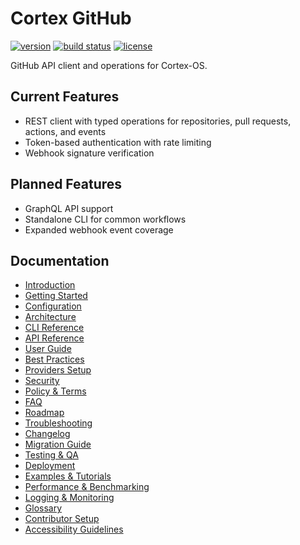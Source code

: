 # Cortex GitHub

[![version](https://img.shields.io/badge/version-1.0.0-blue.svg)](#)
[![build status](https://img.shields.io/github/actions/workflow/status/Cortex-OS/Cortex-OS/ci.yml?branch=main&label=CI)](https://github.com/Cortex-OS/Cortex-OS/actions/workflows/ci.yml)
[![license](https://img.shields.io/badge/license-MIT%2FApache--2.0-blue.svg)](../LICENSE)

GitHub API client and operations for Cortex-OS.

## Current Features
- REST client with typed operations for repositories, pull requests, actions, and events
- Token-based authentication with rate limiting
- Webhook signature verification

## Planned Features
- GraphQL API support
- Standalone CLI for common workflows
- Expanded webhook event coverage

## Documentation
- [Introduction](./introduction.md)
- [Getting Started](./getting-started.md)
- [Configuration](./configuration.md)
- [Architecture](./architecture.md)
- [CLI Reference](./cli-reference.md)
- [API Reference](./api-reference.md)
- [User Guide](./user-guide.md)
- [Best Practices](./best-practices.md)
- [Providers Setup](./providers-setup.md)
- [Security](./security.md)
- [Policy & Terms](./policy.md)
- [FAQ](./faq.md)
- [Roadmap](./roadmap.md)
- [Troubleshooting](./troubleshooting.md)
- [Changelog](./changelog.md)
- [Migration Guide](./migration-guide.md)
- [Testing & QA](./testing.md)
- [Deployment](./deployment.md)
- [Examples & Tutorials](./examples.md)
- [Performance & Benchmarking](./performance.md)
- [Logging & Monitoring](./logging-monitoring.md)
- [Glossary](./glossary.md)
- [Contributor Setup](./contributor-setup.md)
- [Accessibility Guidelines](./accessibility.md)
